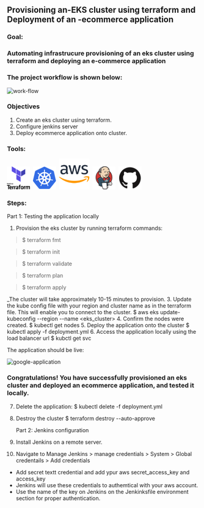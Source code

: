 ## Provisioning an-EKS cluster using terraform and Deployment of an -ecommerce application


### Goal:

### Automating infrastrucure provisioning of an eks cluster using terraform and deploying an e-commerce application  

### The project workflow is shown below:

![work-flow](https://github.com/Noettie/End-to-End-automated-CI-CD-Pipeline-utilizing-GitOps-PART-ONE/assets/108426517/3d57814c-3de4-4664-964f-d4887f5f30c0)

### Objectives

1. Create an eks cluster using terraform.
2. Configure jenkins server
3. Deploy ecommerce application onto cluster.
   

### Tools:

<div>
  <img src="https://github.com/devicons/devicon/blob/master/icons/terraform/terraform-original-wordmark.svg" width="60"/>&nbsp;
  <img src="https://github.com/devicons/devicon/blob/master/icons/kubernetes/kubernetes-plain.svg" width="60"/>&nbsp;
  <img src="https://github.com/devicons/devicon/blob/master/icons/amazonwebservices/amazonwebservices-original-wordmark.svg" width="80"/>&nbsp;
  <img src="https://github.com/devicons/devicon/blob/master/icons/jenkins/jenkins-original.svg" width="60"/>&nbsp;
  <img src="https://github.com/devicons/devicon/blob/master/icons/github/github-original.svg" width="60"/>
<div>


### Steps:
Part 1: Testing the application locally
1. Provision the eks cluster by running terraform commands:
> $ terraform fmt

> $ terraform init

> $ terraform validate
 
> $ terraform plan

> $ terraform apply


_The cluster will take approximately 10-15 minutes to provision.
3. Update the kube config file with your region and cluster name as in the terraform file. This will enable you to connect to the cluster.
$ aws eks update-kubeconfig --region <eu-west-2> --name <eks_cluster>
4. Confirm the nodes were created.
$ kubectl get nodes
5. Deploy the application onto the cluster
$ kubectl apply -f deployment.yml
6. Access the application locally using the load balancer url
$ kubctl get svc
   

The application should be live:

![google-application](https://github.com/Noettie/End-to-End-automated-CI-CD-Pipeline-utilizing-GitOps-PART-ONE/assets/108426517/d92309cd-7ab8-4714-b137-4abd4a38131e)

### Congratulations! You have successfully provisioned an eks cluster and deployed an ecommerce application, and tested it locally.

7. Delete the application:
$ kubectl delete -f deployment.yml
8. Destroy the cluster
$ terraform destroy --auto-approve 

   Part 2: Jenkins configuration

10. Install Jenkins on a remote server.
11. Navigate to Manage Jenkins > manage credentials > System > Global credentails > Add credentials
* Add secret textt credential and add ypur aws secret_access_key and access_key
* Jenkins will use these credentials to authemtical with your aws account.
* Use the name of the key on Jenkins on the Jenkinksfile  environment section for proper authentication. 







